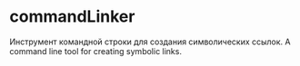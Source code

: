 # commandLinker
Инструмент командной строки для создания символических ссылок. A command line tool for creating symbolic links.
